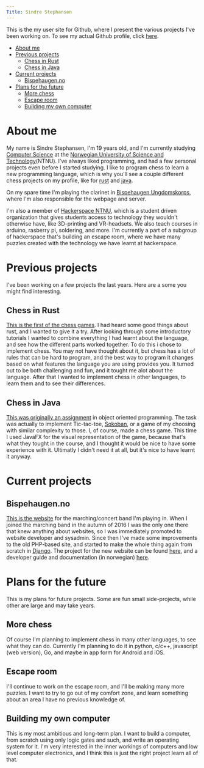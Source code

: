 ```yaml
---
Title: Sindre Stephansen
---
```


This is the my user site for Github, where I present the various projects I've been working on.
To see my actual Github profile, click [here][github].

[github]: https://github.com/kalkins


* [About me](#about-me)
* [Previous projects](#previous-projects)
    * [Chess in Rust](#chess-in-rust)
    * [Chess in Java](#chess-in-java)
* [Current projects](#current-projects)
    * [Bispehaugen.no](#bispehaugen.no)
* [Plans for the future](#plans-for-the-future)
    * [More chess](#more-chess)
    * [Escape room](#escape-room)
    * [Building my own computer](#my-own-computer)


# About me
My name is Sindre Stephansen, I'm 19 years old, and I'm currently studying [Computer Science][] at the
[Norwegian University of Science and Technology][ntnu](NTNU).
I've always liked programming, and had a few personal projects even before I started studying. I like to program chess
to learn a new programming language, which is why you'll see a couple different chess projects on my profile, like for
[rust][] and [java][].

On my spare time I'm playing the clarinet in [Bispehaugen Ungdomskorps][buk], where I'm also responsible for the webpage
and server.

I'm also a member of [Hackerspace NTNU][hs], which is a student driven organization that gives students access to technology they
wouldn't otherwise have, like 3D-printing and VR-headsets. We also teach courses in arduino, rasberry pi, soldering, and more.
I'm currently a part of a subgroup of hackerspace that's building an escape room, where we have many puzzles created with the
technology we have learnt at hackerspace.

[ntnu]: http://www.ntnu.no
[computer science]: http://www.ntnu.edu/studies/mtdt
[rust]: https://www.github.com/kalkins/rust_chess
[java]: https://www.github.com/kalkins/java_chess
[buk]: https://bispehaugen.no
[hs]: http://hackerspace-ntnu.no/


# Previous projects
I've been working on a few projects the last years. Here are a some you might find interesting.

## Chess in Rust
[This is the first of the chess games][rust]. I had heard some good things about rust, and I wanted to give it a try.
After looking through some introductory tutorials I wanted to combine everything I had learnt about the language, and
see how the different parts worked together. To do this i chose to implement chess. You may not have thought about it,
but chess has a lot of rules that can be hard to program, and the best way to program it changes based on what features
the language you are using provides you. It turned out to be both challenging and fun, and it tought me alot about the
language. After that I wanted to implement chess in other languages, to learn them and to see their differences.

## Chess in Java
[This was originally an assignment][java] in object oriented programming. The task was actually to implement Tic-tac-toe,
[Sokoban][], or a game of my choosing with similar complexity to those. I, of course, made a chess game. This time I used
JavaFX for the visual representation of the game, because that's what they tought in the course, and I thought it would be
nice to have some experience with it. Ultimatly I didn't need it at all, but it's nice to have learnt it anyway.

[sokoban]: https://en.wikipedia.org/wiki/Sokoban


# Current projects

## Bispehaugen.no
[This is the website][buk] for the marching/concert band I'm playing in.
When I joined the marching band in the autumn of 2016 I was the only one
there that knew anything about websites, so I was immediately promoted to website developer and sysadmin. Since then I've
made some improvements to the old PHP-based site, and started to make the whole thing again from scratch in [Django][].
The project for the new website can be found [here][buk-django], and a developer guide and documentation (in norwegian)
[here][buk-wiki].

[buk-django]: https://github.com/kalkins/buk-django
[buk-wiki]: https://github.com/kalkins/buk-django/wiki
[django]: https://www.djangoproject.com


# Plans for the future
This is my plans for future projects. Some are fun small side-projects, while other are large and may take years.

## More chess
Of course I'm planning to implement chess in many other languages, to see what they can do.
Currently I'm planning to do it in python, c/c++, javascript (web version), Go, and maybe in app form for Android and iOS.

## Escape room
I'll continue to work on the escape room, and I'll be making many more puzzles. I want to try to go out of my comfort zone,
and learn something about an area I have no previous knowledge of.

## Building my own computer
This is my most ambitious and long-term plan. I want to build a computer, from scratch using only logic gates and such, and
write an operating system for it. I'm very interested in the inner workings of computers and low level computer electronics,
and I think this is just the right project learn all of that.
